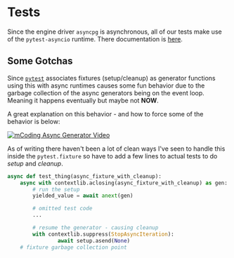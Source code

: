 # Tests

Since the engine driver `asyncpg` is asynchronous, all of our tests make use of the `pytest-asyncio` runtime. There documentation is [here](https://pytest-asyncio.readthedocs.io/en/stable/).

## Some Gotchas

Since [`pytest`](https://docs.pytest.org/en/stable/) associates fixtures (setup/cleanup) as generator functions using this with async runtimes causes some fun behavior due to the garbage collection of the async generators being on the event loop. Meaning it happens eventually but maybe not **NOW**.

A great explanation on this behavior - and how to force some of the behavior is below:

[![mCoding Async Generator Video](http://img.youtube.com/vi/N56Jrqc7SBk/0.jpg)](https://youtu.be/N56Jrqc7SBk "Watch out for this (async) generator cleanup pitfall in Python")

As of writing there haven't been a lot of clean ways I've seen to handle this inside the `pytest.fixture` so have to add a few lines to actual tests to do *setup* and *cleanup*.

```python
async def test_thing(async_fixture_with_cleanup):
    async with contextlib.aclosing(async_fixture_with_cleanup) as gen:
        # run the setup
        yielded_value = await anext(gen)

        # omitted test code
        ...

        # resume the generator - causing cleanup
        with contextlib.suppress(StopAsyncIteration):
                await setup.asend(None)
    # fixture garbage collection point
```
